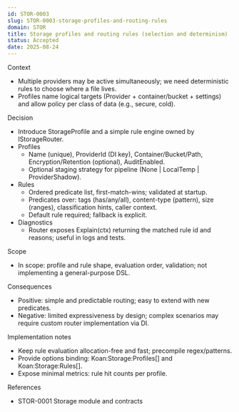 ```yaml
---
id: STOR-0003
slug: STOR-0003-storage-profiles-and-routing-rules
domain: STOR
title: Storage profiles and routing rules (selection and determinism)
status: Accepted
date: 2025-08-24
---
```


Context

- Multiple providers may be active simultaneously; we need deterministic rules to choose where a file lives.
- Profiles name logical targets (Provider + container/bucket + settings) and allow policy per class of data (e.g., secure, cold).

Decision

- Introduce StorageProfile and a simple rule engine owned by IStorageRouter.
- Profiles
  - Name (unique), ProviderId (DI key), Container/Bucket/Path, Encryption/Retention (optional), AuditEnabled.
  - Optional staging strategy for pipeline (None | LocalTemp | ProviderShadow).
- Rules
  - Ordered predicate list, first-match-wins; validated at startup.
  - Predicates over: tags (has/any/all), content-type (pattern), size (ranges), classification hints, caller context.
  - Default rule required; fallback is explicit.
- Diagnostics
  - Router exposes Explain(ctx) returning the matched rule id and reasons; useful in logs and tests.

Scope

- In scope: profile and rule shape, evaluation order, validation; not implementing a general-purpose DSL.

Consequences

- Positive: simple and predictable routing; easy to extend with new predicates.
- Negative: limited expressiveness by design; complex scenarios may require custom router implementation via DI.

Implementation notes

- Keep rule evaluation allocation-free and fast; precompile regex/patterns.
- Provide options binding: Koan:Storage:Profiles[] and Koan:Storage:Rules[].
- Expose minimal metrics: rule hit counts per profile.

References

- STOR-0001 Storage module and contracts
